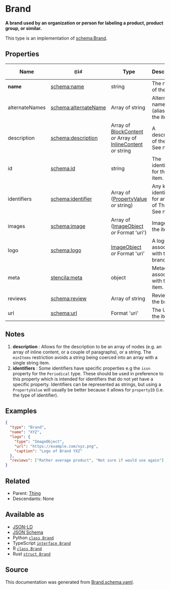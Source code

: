 # Brand

**A brand used by an organization or person for labeling a product, product group, or similar.**

This type is an implementation of [schema:Brand](https://schema.org/Brand).

## Properties

| Name           | `@id`                                                    | Type                                                                                                 | Description                                                         | Inherited from      |
| -------------- | -------------------------------------------------------- | ---------------------------------------------------------------------------------------------------- | ------------------------------------------------------------------- | ------------------- |
| **name**       | [schema:name](https://schema.org/name)                   | string                                                                                               | The name of the item.                                               | [Thing](Thing.md)   |
| alternateNames | [schema:alternateName](https://schema.org/alternateName) | Array of string                                                                                      | Alternate names (aliases) for the item.                             | [Thing](Thing.md)   |
| description    | [schema:description](https://schema.org/description)     | Array of [BlockContent](BlockContent.md) _or_ Array of [InlineContent](InlineContent.md) _or_ string | A description of the item. See note [1](#notes).                    | [Thing](Thing.md)   |
| id             | [schema:id](https://schema.org/id)                       | string                                                                                               | The identifier for this item.                                       | [Entity](Entity.md) |
| identifiers    | [schema:identifier](https://schema.org/identifier)       | Array of ([PropertyValue](PropertyValue.md) _or_ string)                                             | Any kind of identifier for any kind of Thing. See note [2](#notes). | [Thing](Thing.md)   |
| images         | [schema:image](https://schema.org/image)                 | Array of ([ImageObject](ImageObject.md) _or_ Format 'uri')                                           | Images of the item.                                                 | [Thing](Thing.md)   |
| logo           | [schema:logo](https://schema.org/logo)                   | [ImageObject](ImageObject.md) _or_ Format 'uri'                                                      | A logo associated with the brand.                                   | [Brand](Brand.md)   |
| meta           | [stencila:meta](https://schema.stenci.la/meta.jsonld)    | object                                                                                               | Metadata associated with this item.                                 | [Entity](Entity.md) |
| reviews        | [schema:review](https://schema.org/review)               | Array of string                                                                                      | Reviews of the brand.                                               | [Brand](Brand.md)   |
| url            | [schema:url](https://schema.org/url)                     | Format 'uri'                                                                                         | The URL of the item.                                                | [Thing](Thing.md)   |

## Notes

1. **description** : Allows for the description to be an array of nodes (e.g. an array of inline content, or a couple of paragraphs), or a string. The `minItems` restriction avoids a string being coerced into an array with a single string item.
2. **identifiers** : Some identifiers have specific properties e.g the `issn` property for the `Periodical` type. These should be used in preference to this property which is intended for identifiers that do not yet have a specific property. Identifiers can be represented as strings, but using a `PropertyValue` will usually be better because it allows for `propertyID` (i.e. the type of identifier).

## Examples

```json
{
  "type": "Brand",
  "name": "XYZ",
  "logo": {
    "type": "ImageObject",
    "url": "https://example.com/xyz.png",
    "caption": "Logo of Brand YXZ"
  },
  "reviews": ["Rather average product", "Not sure if would use again"]
}
```

## Related

- Parent: [Thing](Thing.md)
- Descendants: None

## Available as

- [JSON-LD](https://schema.stenci.la/Brand.jsonld)
- [JSON Schema](https://schema.stenci.la/v1/Brand.schema.json)
- Python [`class Brand`](https://stencila.github.io/schema/python/docs/types.html#schema.types.Brand)
- TypeScript [`interface Brand`](https://stencila.github.io/schema/ts/docs/interfaces/brand.html)
- R [`class Brand`](https://cran.r-project.org/web/packages/stencilaschema/stencilaschema.pdf)
- Rust [`struct Brand`](https://docs.rs/stencila-schema/latest/stencila_schema/struct.Brand.html)

## Source

This documentation was generated from [Brand.schema.yaml](https://github.com/stencila/stencila/blob/master/schema/schema/Brand.schema.yaml).
